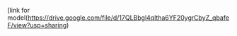 [link for model(https://drive.google.com/file/d/17QLBbgl4qltha6YF20ygrCbyZ_qbafeF/view?usp=sharing)
